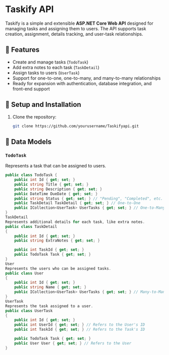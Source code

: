 # Taskify API

Taskify is a simple and extensible **ASP.NET Core Web API** designed for managing tasks and assigning them to users. The API supports task creation, assignment, details tracking, and user-task relationships.

## 📌 Features
- Create and manage tasks (`TodoTask`)
- Add extra notes to each task (`TaskDetail`)
- Assign tasks to users (`UserTask`)
- Support for one-to-one, one-to-many, and many-to-many relationships
- Ready for expansion with authentication, database integration, and front-end support

## 🚀 Setup and Installation

1. Clone the repository:
   ```bash
   git clone https://github.com/yourusername/Taskifyapi.git

## 🧩 Data Models

### `TodoTask`
Represents a task that can be assigned to users.

```csharp
public class TodoTask {
    public int Id { get; set; }
    public string Title { get; set; }
    public string Description { get; set; }
    public DateTime DueDate { get; set; }
    public string Status { get; set; } // "Pending", "Completed", etc.
    public TaskDetail TaskDetail { get; set; } // One-to-One
    public ICollection<UserTask> UserTasks { get; set; } // One-to-Many
}
TaskDetail
Represents additional details for each task, like extra notes.
public class TaskDetail
{
    public int Id { get; set; }
    public string ExtraNotes { get; set; }

    public int TaskId { get; set; }
    public TodoTask Task { get; set; }
}
User
Represents the users who can be assigned tasks.
public class User
{
    public int Id { get; set; }
    public string Name { get; set; }
    public ICollection<UserTask> UserTasks { get; set; } // Many-to-Many
}
UserTask
Represents the task assigned to a user.
public class UserTask
{
    public int Id { get; set; }
    public int UserId { get; set; } // Refers to the User's ID
    public int TaskId { get; set; } // Refers to the Task's ID

    public TodoTask Task { get; set; }
    public User User { get; set; } // Refers to the User
}




